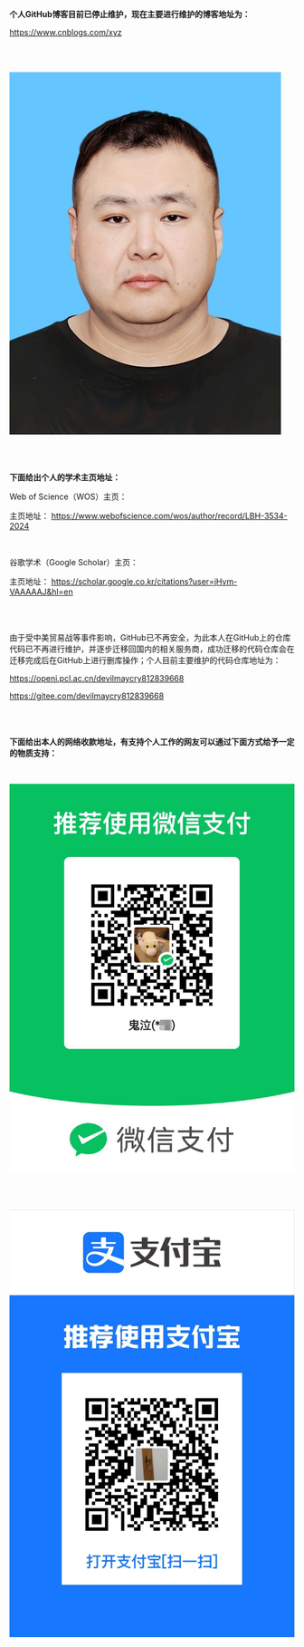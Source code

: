 **个人GitHub博客目前已停止维护，现在主要进行维护的博客地址为：**

<https://www.cnblogs.com/xyz>

<br/>

<br/>



![](./README.assets/修图版-2023年10月18日（辽大东门照相馆）.jpg)



<br/>

<br/>

**下面给出个人的学术主页地址：**

Web of Science（WOS）主页：

主页地址：
https://www.webofscience.com/wos/author/record/LBH-3534-2024

<br/>

谷歌学术（Google Scholar）主页：

主页地址：
https://scholar.google.co.kr/citations?user=jHvm-VAAAAAJ&hl=en



<br/>

<br/>



由于受中美贸易战等事件影响，GitHub已不再安全，为此本人在GitHub上的仓库代码已不再进行维护，并逐步迁移回国内的相关服务商，成功迁移的代码仓库会在迁移完成后在GitHub上进行删库操作；个人目前主要维护的代码仓库地址为：

https://openi.pcl.ac.cn/devilmaycry812839668

https://gitee.com/devilmaycry812839668







<br/>

<br/>

**下面给出本人的网络收款地址，有支持个人工作的网友可以通过下面方式给予一定的物质支持：**

<br/>

![](./README.assets/1088037-20220623120331510-1758945376.jpg)

<br/>

<br/>

![](./README.assets/1088037-20220623122239385-631607672.jpg)
